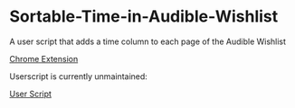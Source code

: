 Sortable-Time-in-Audible-Wishlist
==================================

A user script that adds a time column to each page of the Audible Wishlist

[Chrome Extension](https://chrome.google.com/webstore/detail/sortable-time-in-audible/monpahacmfchkoipgjeaohfebbofdeio)


Userscript is currently unmaintained:

[User Script](http://userscripts.org/scripts/show/175771)
